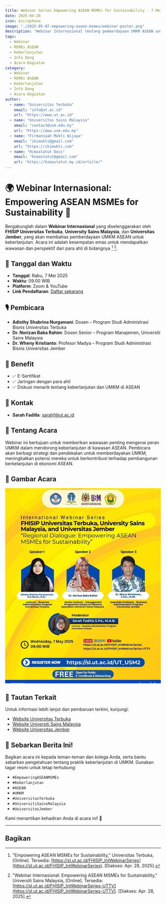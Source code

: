 ```yaml
---
title: Webinar Series Empowering ASEAN MSMEs for Sustainability - 7 Mei 2025
date: 2025-04-28
icon: microphone
image: "./2025-05-07-empowering-asean-msmes/webinar-poster.png"
description: "Webinar Internasional tentang pemberdayaan UMKM ASEAN untuk keberlanjutan. Bergabunglah untuk mendapatkan wawasan dari para ahli di bidangnya."
tags:
  - Webinar
  - MSMEs ASEAN
  - Keberlanjutan
  - Info Dong
  - Acara Kegiatan
category:
  - Webinar
  - MSMEs ASEAN
  - Keberlanjutan
  - Info Dong
  - Acara Kegiatan
author:
  - name: "Universitas Terbuka"
    email: "info@ut.ac.id"
    url: "https://www.ut.ac.id"
  - name: "Universitas Sains Malaysia"
    email: "contact@usm.edu.my"
    url: "https://www.usm.edu.my"
  - name: "Firmansyah Mukti Wijaya"
    email: "ikimukti@gmail.com"
    url: "https://ikimukti.com"
  - name: "Himastatut Docs"
    email: "himastatut@gmail.com"
    url: "https://himastatut.my.id/article/"
---
```


# 🌍 Webinar Internasional: Empowering ASEAN MSMEs for Sustainability 🌱

Bergabunglah dalam **Webinar Internasional** yang diselenggarakan oleh **FHISIP Universitas Terbuka**, **University Sains Malaysia**, dan **Universitas Jember**, yang akan membahas pemberdayaan UMKM ASEAN untuk keberlanjutan. Acara ini adalah kesempatan emas untuk mendapatkan wawasan dan perspektif dari para ahli di bidangnya [^1] [^2].

## 📅 Tanggal dan Waktu
- **Tanggal**: Rabu, 7 Mei 2025
- **Waktu**: 09.00 WIB
- **Platform**: Zoom & YouTube
- **Link Pendaftaran**: [Daftar sekarang](https://sl.ut.ac.id/UT_USM2)

## 🎙 Pembicara
- **Adisthy Shabrina Nurgamani**: Dosen – Program Studi Administrasi Bisnis Universitas Terbuka
- **Dr. Norizan Baba Rahim**: Dosen Senior – Program Manajemen, Universiti Sains Malaysia
- **Dr. Wheny Kristianto**: Profesor Madya – Program Studi Administrasi Bisnis Universitas Jember

## 🎁 Benefit
- ✅ E-Sertifikat
- ✅ Jaringan dengan para ahli
- ✅ Diskusi menarik tentang keberlanjutan dan UMKM di ASEAN

## 📱 Kontak
- **Sarah Fadilla**: sarahf@ut.ac.id

## 📝 Tentang Acara
Webinar ini bertujuan untuk memberikan wawasan penting mengenai peran UMKM dalam mendorong keberlanjutan di kawasan ASEAN. Pembicara akan berbagi strategi dan pendekatan untuk memberdayakan UMKM, meningkatkan potensi mereka untuk berkontribusi terhadap pembangunan berkelanjutan di ekonomi ASEAN.

## 📸 Gambar Acara
![Webinar Empowering ASEAN MSMEs](./2025-05-07-empowering-asean-msmes/webinar-poster.png)

## 🔗 Tautan Terkait
Untuk informasi lebih lanjut dan pembaruan terkini, kunjungi:
- [Website Universitas Terbuka](https://www.ut.ac.id)
- [Website Universiti Sains Malaysia](https://www.usm.edu.my)
- [Website Universitas Jember](https://www.unej.ac.id)

## 📢 Sebarkan Berita Ini!
Bagikan acara ini kepada teman-teman dan kolega Anda, serta bantu sebarkan pengetahuan tentang praktik keberlanjutan di UMKM. Gunakan tagar resmi untuk tetap terhubung:
- `#EmpoweringASEANMSMEs`
- `#Keberlanjutan`
- `#ASEAN`
- `#UMKM`
- `#UniversitasTerbuka`
- `#UniversitiSainsMalaysia`
- `#UniversitasJember`

Kami menantikan kehadiran Anda di acara ini! 🌿

---

[^1]: "Empowering ASEAN MSMEs for Sustainability," Universitas Terbuka, [Online]. Tersedia: [https://sl.ut.ac.id/FHISIP_IntWebinarSeries](https://sl.ut.ac.id/FHISIP_IntWebinarSeries). [Diakses: Apr. 28, 2025].
[^2]:  "Webinar Internasional: Empowering ASEAN MSMEs for Sustainability," Universiti Sains Malaysia, [Online]. Tersedia: [https://sl.ut.ac.id/FHISIP_IntWebinarSeries-UTTV](https://sl.ut.ac.id/FHISIP_IntWebinarSeries-UTTV). [Diakses: Apr. 28, 2025].

## Bagikan
<Share colorful />
<GitContributors />
<GitChangelog />
